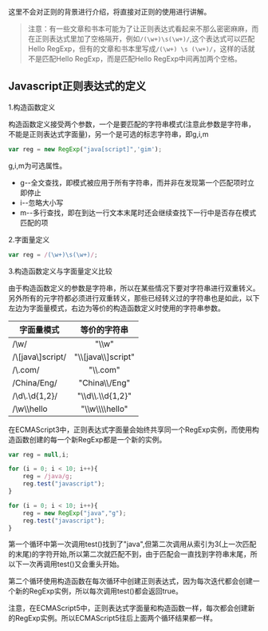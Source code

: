 这里不会对正则的背景进行介绍，将直接对正则的使用进行讲解。

> 注意：有一些文章和书本可能为了让正则表达式看起来不那么密密麻麻，而在正则表达式里加了空格隔开，例如`/(\w+)\s(\w+)/`,这个表达式可以匹配Hello RegExp，但有的文章和书本里写成`/(\w+) \s (\w+)/`，这样的话就不是匹配Hello RegExp，而是匹配Hello RegExp中间再加两个空格。  

## Javascript正则表达式的定义 ##
1.构造函数定义

构造函数定义接受两个参数，一个是要匹配的字符串模式(注意此参数是字符串，不能是正则表达式字面量)，另一个是可选的标志字符串，即g,i,m


```javascript
var reg = new RegExp("java[script]",'gim');    
```

g,i,m为可选属性。

- g--全文查找，即模式被应用于所有字符串，而并非在发现第一个匹配项时立即停止
- i--忽略大小写
- m--多行查找，即在到达一行文本末尾时还会继续查找下一行中是否存在模式匹配的项


2.字面量定义

```javascript
var reg = /(\w+)\s(\w+)/;
```

3.构造函数定义与字面量定义比较

由于构造函数定义的参数是字符串，所以在某些情况下要对字符串进行双重转义。另外所有的元字符都必须进行双重转义，那些已经转义过的字符串也是如此，以下左边为字面量模式，右边为等价的构造函数定义时使用的字符串参数。

| 字面量模式        | 等价的字符串           |
| ------------- |:-------------:|
| /\w/ | "\\\\w"|
| /\\[java\\]script/ | "\\\\[java\\\\]script" |
| /\\.com/ | "\\\\.com" |
| /China\/Eng/ | "China\\\\/Eng" |
| /\d\\.\d{1,2}/ | "\\\\d\\\\.\\\\d{1,2}" |
| /\w\\\\hello | "\\\\w\\\\\\\\hello" |

在ECMAScript3中，正则表达式字面量会始终共享同一个RegExp实例，而使用构造函数创建的每一个新RegExp都是一个新的实例。

```javascript
var reg = null,i;

for (i = 0; i < 10; i++){
	reg = /java/g;
	reg.test("javascript");
}

for (i = 0; i < 10; i++){
	reg = new RegExp("java","g");
	reg.test("javascript");
}
```

第一个循环中第一次调用test()找到了"java",但第二次调用从索引为3(上一次匹配的末尾)的字符开始,所以第二次就匹配不到，由于匹配会一直找到字符串末尾，所以下一次再调用test()又会重头开始。

第二个循环使用构造函数在每次循环中创建正则表达式，因为每次迭代都会创建一个新的RegExp实例，所以每次调用test()都会返回true。

注意，在ECMAScript5中，正则表达式字面量和构造函数一样，每次都会创建新的RegExp实例。所以ECMAScript5往后上面两个循环结果都一样。
